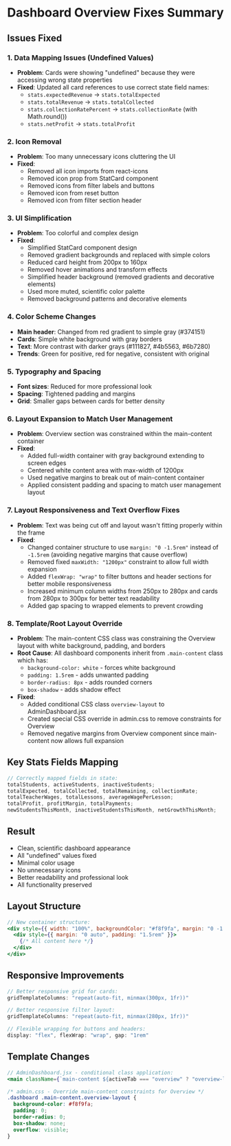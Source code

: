 # Dashboard Overview Fixes Summary

## Issues Fixed

### 1. Data Mapping Issues (Undefined Values)

- **Problem**: Cards were showing "undefined" because they were accessing wrong state properties
- **Fixed**: Updated all card references to use correct state field names:
  - `stats.expectedRevenue` → `stats.totalExpected`
  - `stats.totalRevenue` → `stats.totalCollected`
  - `stats.collectionRatePercent` → `stats.collectionRate` (with Math.round())
  - `stats.netProfit` → `stats.totalProfit`

### 2. Icon Removal

- **Problem**: Too many unnecessary icons cluttering the UI
- **Fixed**:
  - Removed all icon imports from react-icons
  - Removed icon prop from StatCard component
  - Removed icons from filter labels and buttons
  - Removed icon from reset button
  - Removed icon from filter section header

### 3. UI Simplification

- **Problem**: Too colorful and complex design
- **Fixed**:
  - Simplified StatCard component design
  - Removed gradient backgrounds and replaced with simple colors
  - Reduced card height from 200px to 160px
  - Removed hover animations and transform effects
  - Simplified header background (removed gradients and decorative elements)
  - Used more muted, scientific color palette
  - Removed background patterns and decorative elements

### 4. Color Scheme Changes

- **Main header**: Changed from red gradient to simple gray (#374151)
- **Cards**: Simple white background with gray borders
- **Text**: More contrast with darker grays (#111827, #4b5563, #6b7280)
- **Trends**: Green for positive, red for negative, consistent with original

### 5. Typography and Spacing

- **Font sizes**: Reduced for more professional look
- **Spacing**: Tightened padding and margins
- **Grid**: Smaller gaps between cards for better density

### 6. Layout Expansion to Match User Management

- **Problem**: Overview section was constrained within the main-content container
- **Fixed**:
  - Added full-width container with gray background extending to screen edges
  - Centered white content area with max-width of 1200px
  - Used negative margins to break out of main-content container
  - Applied consistent padding and spacing to match user management layout

### 7. Layout Responsiveness and Text Overflow Fixes

- **Problem**: Text was being cut off and layout wasn't fitting properly within the frame
- **Fixed**:
  - Changed container structure to use `margin: "0 -1.5rem"` instead of `-1.5rem` (avoiding negative margins that cause overflow)
  - Removed fixed `maxWidth: "1200px"` constraint to allow full width expansion
  - Added `flexWrap: "wrap"` to filter buttons and header sections for better mobile responsiveness
  - Increased minimum column widths from 250px to 280px and cards from 280px to 300px for better text readability
  - Added gap spacing to wrapped elements to prevent crowding

### 8. Template/Root Layout Override

- **Problem**: The main-content CSS class was constraining the Overview layout with white background, padding, and borders
- **Root Cause**: All dashboard components inherit from `.main-content` class which has:
  - `background-color: white` - forces white background
  - `padding: 1.5rem` - adds unwanted padding
  - `border-radius: 8px` - adds rounded corners
  - `box-shadow` - adds shadow effect
- **Fixed**:
  - Added conditional CSS class `overview-layout` to AdminDashboard.jsx
  - Created special CSS override in admin.css to remove constraints for Overview
  - Removed negative margins from Overview component since main-content now allows full expansion

## Key Stats Fields Mapping

```javascript
// Correctly mapped fields in state:
totalStudents, activeStudents, inactiveStudents;
totalExpected, totalCollected, totalRemaining, collectionRate;
totalTeacherWages, totalLessons, averageWagePerLesson;
totalProfit, profitMargin, totalPayments;
newStudentsThisMonth, inactiveStudentsThisMonth, netGrowthThisMonth;
```

## Result

- Clean, scientific dashboard appearance
- All "undefined" values fixed
- Minimal color usage
- No unnecessary icons
- Better readability and professional look
- All functionality preserved

## Layout Structure

```jsx
// New container structure:
<div style={{ width: "100%", backgroundColor: "#f8f9fa", margin: "0 -1.5rem" }}>
  <div style={{ margin: "0 auto", padding: "1.5rem" }}>
    {/* All content here */}
  </div>
</div>
```

## Responsive Improvements

```jsx
// Better responsive grid for cards:
gridTemplateColumns: "repeat(auto-fit, minmax(300px, 1fr))"

// Better responsive filter layout:
gridTemplateColumns: "repeat(auto-fit, minmax(280px, 1fr))"

// Flexible wrapping for buttons and headers:
display: "flex", flexWrap: "wrap", gap: "1rem"
```

## Template Changes

```jsx
// AdminDashboard.jsx - conditional class application:
<main className={`main-content ${activeTab === "overview" ? "overview-layout" : ""}`}>
```

```css
/* admin.css - Override main-content constraints for Overview */
.dashboard .main-content.overview-layout {
  background-color: #f8f9fa;
  padding: 0;
  border-radius: 0;
  box-shadow: none;
  overflow: visible;
}
```
